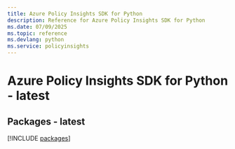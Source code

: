 ```yaml
---
title: Azure Policy Insights SDK for Python
description: Reference for Azure Policy Insights SDK for Python
ms.date: 07/09/2025
ms.topic: reference
ms.devlang: python
ms.service: policyinsights
---
```

# Azure Policy Insights SDK for Python - latest
## Packages - latest
[!INCLUDE [packages](policy-insights-index.md)]